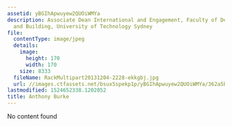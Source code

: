 ```yaml
---
assetid: yBGIhApwuyew2QUOiWMYa
description: Associate Dean International and Engagement, Faculty of Design Architecture
  and Building, University of Technology Sydney
file:
  contentType: image/jpeg
  details:
    image:
      height: 170
      width: 170
    size: 8333
  fileName: RackMultipart20131204-2228-ekkgbj.jpg
  url: //images.ctfassets.net/bsux5spekp1p/yBGIhApwuyew2QUOiWMYa/362a5ba9b14d5b5672a9f5b65fca6e75/RackMultipart20131204-2228-ekkgbj.jpg
lastmodified: 1524652338.1202052
title: Anthony Burke
---
```

No content found